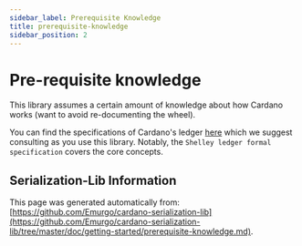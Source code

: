 ```yaml
--- 
sidebar_label: Prerequisite Knowledge
title: prerequisite-knowledge
sidebar_position: 2
--- 
```

# Pre-requisite knowledge

This library assumes a certain amount of knowledge about how Cardano works (want to avoid re-documenting the wheel).

You can find the specifications of Cardano's ledger [here](https://github.com/input-output-hk/cardano-ledger-specs) which we suggest consulting as you use this library. Notably, the `Shelley ledger formal specification` covers the core concepts.
  
## Serialization-Lib Information  
This page was generated automatically from: [https://github.com/Emurgo/cardano-serialization-lib](https://github.com/Emurgo/cardano-serialization-lib/tree/master/doc/getting-started/prerequisite-knowledge.md).
